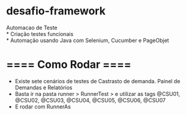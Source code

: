 # desafio-framework
 
 <div>
Automacao de Teste <br>
* Criação testes funcionais<br>
* Automação usando Java com Selenium, Cucumber e PageObjet<br>
 
 # ==== Como Rodar ====
 
 * Existe sete cenários de testes de Castrasto de demanda. Painel de Demandas e Relatórios<br>
 * Basta ir na pasta runner > RunnerTest > e utilizar as tags @CSU01, @CSU02, @CSU03, @CSU04, @CSU05, @CSU06, @CSU07<br>
 * E rodar com RunnerAs <br>
 

</div>

